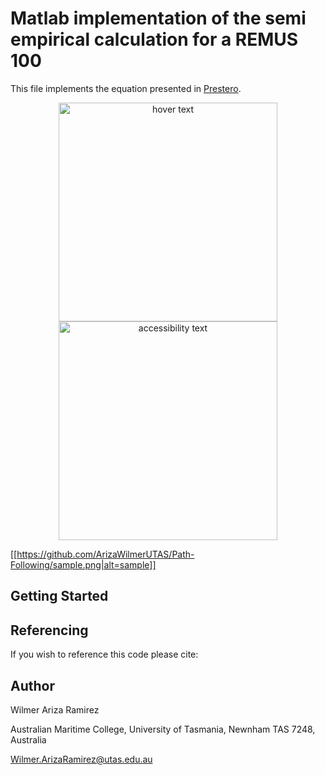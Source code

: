 # Matlab implementation of the semi empirical calculation for a REMUS 100



This file implements the equation presented in [Prestero](https://core.ac.uk/download/pdf/4429735.pdf).

<p align="center">
  <img src="remus100.jpg" width="350" title="hover text">
  <img src="your_relative_path_here_number_2_large_name" width="350" alt="accessibility text">
</p>

[[https://github.com/ArizaWilmerUTAS/Path-Following/sample.png|alt=sample]]

## Getting Started





## Referencing

If you wish to reference this code please cite:



## Author


Wilmer Ariza Ramirez

Australian Maritime College, 
University of Tasmania, Newnham TAS 7248, Australia

Wilmer.ArizaRamirez@utas.edu.au 
